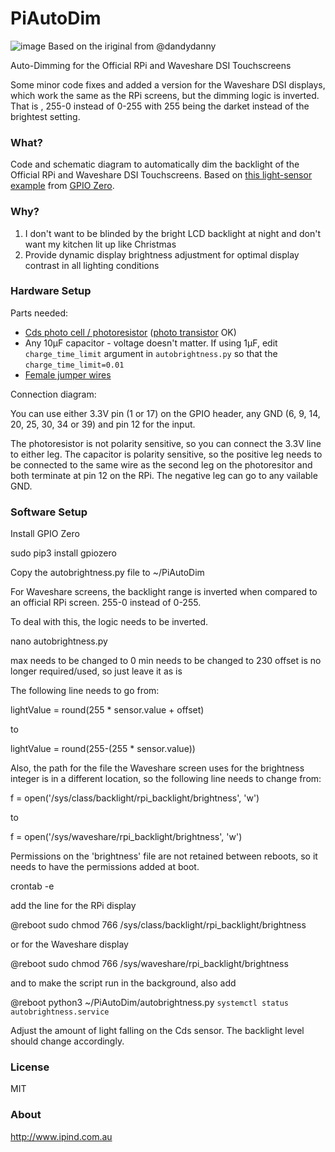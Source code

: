# PiAutoDim
![image](https://github.com/dandydanny/PiAutoDim/blob/master/screenshot.gif)
Based on the iriginal from @dandydanny

Auto-Dimming for the Official RPi and Waveshare DSI Touchscreens

Some minor code fixes and added a version for the Waveshare DSI displays, which work the same as the RPi screens, but the dimming logic is inverted. That is , 255-0 instead of 0-255 with 255 being the darket instead of the brightest setting.


### What?
Code and schematic diagram to automatically dim the backlight of the Official RPi and Waveshare DSI Touchscreens. Based on [this light-sensor example](https://gpiozero.readthedocs.io/en/stable/recipes.html#light-sensor) from [GPIO Zero](https://www.raspberrypi.org/blog/gpio-zero-a-friendly-python-api-for-physical-computing/).

### Why?
1. I don't want to be blinded by the bright LCD backlight at night and don't want my kitchen lit up like Christmas
1. Provide dynamic display brightness adjustment for optimal display contrast in all lighting conditions

### Hardware Setup
Parts needed:
* [Cds photo cell / photoresistor](https://www.adafruit.com/product/161) ([photo transistor](https://www.adafruit.com/product/2831) OK)
* Any 10µF capacitor - voltage doesn't matter. If using 1µF, edit `charge_time_limit` argument in `autobrightness.py` so that the `charge_time_limit=0.01`
* [Female jumper wires](https://www.adafruit.com/product/1951)

Connection diagram:

You can use either 3.3V pin (1 or 17) on the GPIO header, any GND (6, 9, 14, 20, 25, 30, 34 or 39) and pin 12 for the input.

The photoresistor is not polarity sensitive, so you can connect the 3.3V line to either leg. The capacitor is polarity sensitive, so the positive leg needs to be connected to the same wire as the second leg on the photoresitor and both terminate at pin 12 on the RPi. The negative leg can go to any vailable GND.




### Software Setup

Install GPIO Zero

sudo pip3 install gpiozero

Copy the autobrightness.py file to ~/PiAutoDim

For Waveshare screens, the backlight range is inverted when compared to an official RPi screen. 255-0 instead of 0-255.

To deal with this, the logic needs to be inverted.

nano autobrightness.py

max needs to be changed to 0
min needs to be changed to 230
offset is no longer required/used, so just leave it as is

The following line needs to go from:

lightValue = round(255 * sensor.value + offset)

to 

lightValue = round(255-(255 * sensor.value))

Also, the path for the file the Waveshare screen uses for the brightness integer is in a different location, so the
following line needs to change from:

f = open('/sys/class/backlight/rpi_backlight/brightness', 'w')

to

f = open('/sys/waveshare/rpi_backlight/brightness', 'w')

Permissions on the 'brightness' file are not retained between reboots, so it needs to have the permissions added
at boot.

crontab -e

add the line for the RPi display

@reboot sudo chmod 766 /sys/class/backlight/rpi_backlight/brightness

or for the Waveshare display

@reboot sudo chmod 766 /sys/waveshare/rpi_backlight/brightness

and to make the script run in the background, also add

@reboot python3 ~/PiAutoDim/autobrightness.py
`systemctl status autobrightness.service`

Adjust the amount of light falling on the Cds sensor. The backlight level should change accordingly.

### License

MIT

### About
http://www.ipind.com.au
